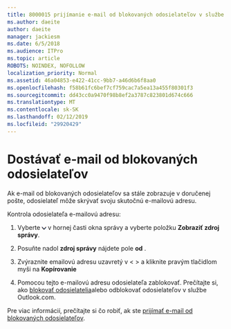 ```yaml
---
title: 8000015 prijímanie e-mail od blokovaných odosielateľov v službe Outlook.com
ms.author: daeite
author: daeite
manager: jackiesm
ms.date: 6/5/2018
ms.audience: ITPro
ms.topic: article
ROBOTS: NOINDEX, NOFOLLOW
localization_priority: Normal
ms.assetid: 46a04853-e422-41cc-9bb7-a46d6b6f8aa0
ms.openlocfilehash: f58b61fc6bef7cf759cac7a5ea13a455f80301f3
ms.sourcegitcommit: dd43cc0a9470f98b8ef2a3787c823801d674c666
ms.translationtype: MT
ms.contentlocale: sk-SK
ms.lasthandoff: 02/12/2019
ms.locfileid: "29920429"
---
```

# <a name="receiving-email-from-blocked-senders"></a>Dostávať e-mail od blokovaných odosielateľov

Ak e-mail od blokovaných odosielateľov sa stále zobrazuje v doručenej pošte, odosielateľ môže skrývať svoju skutočnú e-mailovú adresu.
  
Kontrola odosielateľa e-mailovú adresu:
  
1. Vyberte ![ďalšie akcie](media/11884972-7ebb-4afe-8b50-63efefb7cca8.png) v hornej časti okna správy a vyberte položku **Zobraziť zdroj správy**.
    
2. Posuňte nadol **zdroj správy** nájdete pole **od** . 
    
3. Zvýraznite emailovú adresu uzavretý v \< \> a kliknite pravým tlačidlom myši na **Kopírovanie**
    
4. Pomocou tejto e-mailovú adresu odosielateľa zablokovať. Prečítajte si, ako [blokovať odosielatelia](https://support.office.com/article/afba1c94-77bb-4f50-8b85-057cf52f4d5e.aspx)alebo odblokovať odosielateľov v službe Outlook.com.
    
Pre viac informácií, prečítajte si čo robiť, ak ste [prijímať e-mail od blokovaných odosielateľov](https://go.microsoft.com/fwlink/p/?linkid=2002011&amp;clcid=0x409).
  


